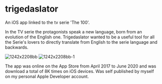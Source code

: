 # trigedaslator
An iOS app linked to the tv serie 'The 100'. 

In the TV serie the protagonists speak a new language, born from an evolution of the English one. 
Trigedaslator wanted to be a useful tool for all the Serie's lovers to directly translate from English to the serie language and backwards. 

![1242x2208bb](https://user-images.githubusercontent.com/1354168/155236788-fc9f3121-1907-4fa1-8915-604baa259d01.png)
![1242x2208bb-1](https://user-images.githubusercontent.com/1354168/155236808-e863f548-a4d0-45b4-96e5-76c0d70d3df8.png)

The app was online on the App Store from April 2017 to June 2020 and was download a total of 8K times on iOS devices. Was self published by myself on my personal Apple Developer account. 

